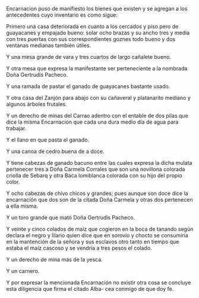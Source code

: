 Encarnacion puso de manifiesto los bienes que existen y se agregan a los antecedentes cuyo inventario es como sigue:

Primero una casa deteriorada en cuanto a los cercados y piso pero de guayacanes y empajado bueno: solar ocho brazas y su ancho tres y media con tres puertas con sus correspondientes goznes todo bueno y dos ventanas medianas también útiles.

Y una mesa grande de vara y tres cuartos de largo cañalete bueno.

Y otra mesa que expresa la manifestante ser perteneciente a la nombrada Doña Gertrudis Pacheco.

Y una ramada de pastar el ganado de guayacanes bastante usado.

Y otra casa del Zanjón para abajo con su cañaveral y platanarito mediano y algunos árboles frutales.

Y un derecho de minas del Carrao adentro con el entable de dos pilas que dice la misma Encarnación que cada una dura medio día de agua para trabajar.

Y el llano en que pasta el ganado.

Y una canoa de cedro buena de a doce.

Y tiene cabezas de ganado bacuno entre las cuales expresa la dicha mulata pertenecer tres a Doña Carmela Corrales que son una novillona colorada criolla de Sebarq y otra Baca lomiblanca colorada con su hijo del propio color.

Y ocho cabezas de chivo chicos y grandes; pues aunque son doce dice la encarnación que dos son de la citada Doña Carmela y otras dos pertenecen a ella misma.

Y un toro grande que mató Doña Gertrudis Pacheco.

Y veinte y cinco colados de maíz que cogieron en la boca de tanando según declara el negro y lilario quien dice que en sorovio y chocto se consumiría en la mantención de la señora y sus esclavos otro tanto en tiempo que estaba el maíz cascoso y se vendría a tres pesos el colado.

Y un derecho de mina más de la yesca.

Y un carnero.

Y por expresar la mencionada Encarnación no existir otra cosa se concluye esta diligencia que firma el citado Alba- cea conmigo de que doy fe.